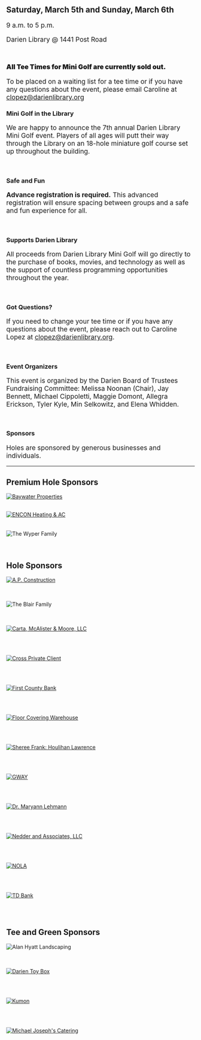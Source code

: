 <div class="alert alert-warning fade in">
<div class="row">
<div class="col-md-6">

## Saturday, March 5th and Sunday, March 6th 

<p style="font-size:1.25em !important;">9 a.m. to 5 p.m.</p>
<p style="font-size:1.25em !important;">Darien Library @ 1441 Post Road</p>
<br />
</div>
<div class="col-md-6">
<p style="font-size:1.25em !important; font-weight: 900;">All Tee Times for Mini Golf are currently sold out.</p>
<p style="font-size:1.25em !important;">To be placed on a waiting list for a tee time or if you have any questions about the event, please email Caroline at <a href="mailto:clopez@darienlibrary.org">clopez@darienlibrary.org</a></p>
<!-- <a href="https://dar.to/3o0jbeY"><button class="btn-u btn-u-dark-blue btn-block" type="button" style="padding: 10px 0; font-size:1.4em; background-color: #4665a0;"><i class="fa fa-clock-o"></i>&nbsp;&nbsp; Reserve Your Tee Time</button></a>-->
<!-- <p style="font-size:1.25em !important;">Cost: $5 per player</p>-->
</div>
</div>
</div>

<div class="row">
<div class="col-md-6">

<h3 style="font-weight:bolder;">Mini Golf in the Library</h3>
<p style="font-size:1.25em !important;">We are happy to announce the 7th annual Darien Library Mini Golf event. Players of all ages will putt their way through the Library on an 18-hole miniature golf course set up throughout the building.</p>
<br />
<h3 style="font-weight: bolder;">Safe and Fun</h3>
<p style="font-size:1.25em !important;"><strong>Advance registration is required.</strong> This advanced registration will ensure spacing between groups and a safe and fun experience for all.</p>

<br />
<h3 style="font-weight: bolder;">Supports Darien Library</h3>
<p style="font-size:1.25em !important;">All proceeds from Darien Library Mini Golf will go directly to the purchase of books, movies, and technology as well as the support of countless programming opportunities throughout the year.</p>
<br />
</div>
<div class="col-md-6">

<h3 style="font-weight: bolder;">Got Questions?</h3>
<p style="font-size:1.25em !important;">If you need to change your tee time or if you have any questions about the event, please reach out to Caroline Lopez at <a href="mailto:clopez@darienlibrary.org">clopez@darienlibrary.org</a>.</p>
<br />
<h3 style="font-weight: bolder;">Event Organizers</h3>
<p style="font-size:1.25em !important;">This event is organized by the Darien Board of Trustees Fundraising Committee: Melissa Noonan (Chair), Jay Bennett, Michael Cippoletti, Maggie Domont, Allegra Erickson, Tyler Kyle, Min Selkowitz, and Elena Whidden.</p>
<br />
<h3 style="font-weight: bolder;">Sponsors</h3>
<p style="font-size:1.25em !important;">Holes are sponsored by generous businesses and individuals.</p>
</div>
</div>

<div class="margin-bottom-50"></div>
<hr />
<div class="text-center margin-bottom-50">
<h2 class="title-v2 title-center">Premium Hole Sponsors</h2>
</div>

<div class="row margin-bottom-30">
<div class="col-xs-6 col-sm-6 col-md-4">

<a href="https://dar.to/2i4LeuK"><img class="img-responsive center-block" alt="Baywater Properties" title="Baywater Properties" src="/uploads/darien_community/minigolf/baywater.jpg" /></a>
<br />
<br />

</div>
<div class="col-xs-6 col-sm-6 col-md-4">
<a href="https://dar.to/3r0KHed"><img class="img-responsive center-block" src="/uploads/darien_community/minigolf/encon.jpg" alt="ENCON Heating & AC" title="ENCON Heating & AC"/></a>

<div class="margin-bottom-10"></div>    
<br />
<br />

</div>
<div class="col-xs-6 col-sm-6 col-md-4">
<img class="img-responsive center-block" src="/uploads/darien_community/minigolf/wyper_family.png" alt="The Wyper Family" title="The Wyper Family"/>

<div class="margin-bottom-10"></div>    
<br />
<br />

</div>
</div>


<div class="text-center margin-bottom-50">
<h2 class="title-v2 title-center">Hole Sponsors</h2>
</div>

<div class="row margin-bottom-30">
<div class="col-xs-6 col-sm-6 col-md-3">
<div class="text-center">

<a href="https://dar.to/33ttv2m"><img class="img-responsive center-block" alt="A.P. Construction" title="A.P. Construction" src="/uploads/darien_community/minigolf/ap_construction.jpg" /></a>

<div class="margin-bottom-10"></div>    
<br />
<br />

</div>
</div>
<div class="col-xs-6 col-sm-6 col-md-3">
<div class="text-center">

<img class="img-responsive center-block" alt="The Blair Family" title="The Blair Family" src="/uploads/darien_community/minigolf/the_blair_family.jpg" />

<div class="margin-bottom-10"></div>    
<br />
<br />

</div>
</div>
<div class="col-xs-6 col-sm-6 col-md-3">
<div class="text-center">

<a href="https://dar.to/2i5jxBK"><img class="img-responsive center-block" alt="Carta, McAlister & Moore, LLC" title="Carta, McAlister & Moore, LLC" src="/uploads/darien_community/minigolf/cmm_llc.jpg" /></a>



<div class="margin-bottom-10"></div>    
<br />
<br />

</div>
</div>
<div class="col-xs-6 col-sm-6 col-md-3">
<div class="text-center">

<a href="https://dar.to/35dwCl4"><img class="img-responsive center-block" alt="Cross Private Client" title="Cross Private Client" src="/uploads/darien_community/minigolf/cross_private_client.jpg" /></a>



<div class="margin-bottom-10"></div>    
<br />
<br />

</div>
</div>
</div>

<div class="row margin-bottom-30">
<div class="col-xs-6 col-sm-6 col-md-3">
<div class="text-center">

<a href="https://dar.to/2i5j16M"><img class="img-responsive center-block" alt="First County Bank" title="First County Bank" src="/uploads/darien_community/minigolf/first_county_bank.jpg" /></a>

<div class="margin-bottom-10"></div>    
<br />
<br />

</div>
</div>
<div class="col-xs-6 col-sm-6 col-md-3">
<div class="text-center">

<a href="https://dar.to/33znHVd"><img class="img-responsive center-block" alt="Floor Covering Warehouse" title="Floor Covering Warehouse" src="/uploads/darien_community/minigolf/floor_covering_warehouse.jpg" /></a>

<div class="margin-bottom-10"></div>    
<br />
<br />

</div>
</div>
<div class="col-xs-6 col-sm-6 col-md-3">
<div class="text-center">

<a href="https://dar.to/3KIcNCG"><img class="img-responsive center-block" alt="Sheree Frank: Houlihan Lawrence" title="Sheree Frank: Houlihan Lawrence" src="/uploads/darien_community/minigolf/sheree_frank-houlihan_lawrence.jpg" /></a>

<div class="margin-bottom-10"></div>    
<br />
<br />

</div>
</div>
<div class="col-xs-6 col-sm-6 col-md-3">
<div class="text-center">

<a href="https://dar.to/2i2E75N"><img class="img-responsive center-block" alt="GWAY" title="GWAY" src="/uploads/darien_community/minigolf/gway.jpg" /></a>

<div class="margin-bottom-10"></div>    
<br />
<br />

</div>
</div>
</div>

<div class="row margin-bottom-30">
<div class="col-xs-6 col-sm-6 col-md-3">
<div class="text-center">

<a href="https://dar.to/2i4O3f6"><img class="img-responsive center-block" alt="Dr. Maryann Lehmann" title="Dr. Maryann Lehmann" src="/uploads/darien_community/minigolf/maryann_lehmann.jpg" /></a>

<div class="margin-bottom-10"></div>    
<br />
<br />

</div>
</div>
<div class="col-xs-6 col-sm-6 col-md-3">
<div class="text-center">

<a href="https://dar.to/2i2BIIu"><img class="img-responsive center-block" alt="Nedder and Associates, LLC" title="Nedder and Associates, LLC" src="/uploads/darien_community/minigolf/nedder.jpg" /></a>

<div class="margin-bottom-10"></div>    
<br />
<br />

</div>
</div>
<div class="col-xs-6 col-sm-6 col-md-3">
<div class="text-center">

<a href="https://dar.to/33Bl19D"><img class="img-responsive center-block" alt="NOLA" title="NOLA" src="/uploads/darien_community/minigolf/nola.jpg" /></a>

<div class="margin-bottom-10"></div>    
<br />
<br />

</div>
</div>
<div class="col-xs-6 col-sm-6 col-md-3">
<div class="text-center">

<a href="https://dar.to/2i5wJGJ"><img class="img-responsive center-block" alt="TD Bank" title="TD Bank" src="/uploads/darien_community/minigolf/td_bank.jpg" /></a>



<div class="margin-bottom-10"></div>    
<br />
<br />

</div>
</div>
</div>


<div class="text-center margin-bottom-50">
<h2 class="title-v2 title-center">Tee and Green Sponsors</h2>
</div>

<div class="row margin-bottom-30">
<div class="col-xs-6 col-sm-6 col-md-3">
<div class="text-center">

<img class="img-responsive center-block" alt="Alan Hyatt Landscaping" title="Alan Hyatt Landscaping" src="/uploads/darien_community/minigolf/alan_hyatt_landscaping.jpg" />

<div class="margin-bottom-10"></div>    
<br />
<br />

</div>
</div>
<div class="col-xs-6 col-sm-6 col-md-3">
<div class="text-center">

<a href="https://dar.to/2i7cXuQ"><img class="img-responsive center-block" alt="Darien Toy Box" title="Darien Toy Box" src="/uploads/darien_community/minigolf/darien_toy_box.jpg" /></a>

<div class="margin-bottom-10"></div>    
<br />
<br />

</div>
</div>
<div class="col-xs-6 col-sm-6 col-md-3">
<div class="text-center">

<a href="https://dar.to/2i5bLrI"><img class="img-responsive center-block" alt="Kumon" title="Kumon of Darien" src="/uploads/darien_community/minigolf/kumon.jpg" /></a>

<div class="margin-bottom-10"></div>    
<br />
<br />

</div>
</div>
<div class="col-xs-6 col-sm-6 col-md-3">
<div class="text-center">

<a href="https://dar.to/2i4f42o"><img class="img-responsive center-block" alt="Michael Joseph's Catering" title="Michael Joseph's Catering" src="/uploads/darien_community/minigolf/michael_joesphs_catering.jpg" /></a>

<div class="margin-bottom-10"></div>    
<br />
<br />

</div>
</div>
</div>



<div class="margin-bottom-20"></div>